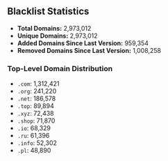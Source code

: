 ## Blacklist Statistics

- **Total Domains:** 2,973,012
- **Unique Domains:** 2,973,012
- **Added Domains Since Last Version:** 959,354
- **Removed Domains Since Last Version:** 1,008,258

### Top-Level Domain Distribution

-  `.com`: 1,312,421
-  `.org`: 241,220
-  `.net`: 186,578
-  `.top`: 89,894
-  `.xyz`: 72,438
-  `.shop`: 71,870
-  `.io`: 68,329
-  `.ru`: 61,396
-  `.info`: 52,302
-  `.pl`: 48,890
